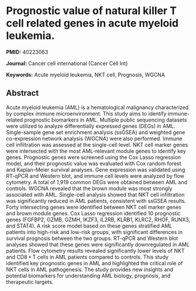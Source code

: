 # Prognostic value of natural killer T cell related genes in acute myeloid leukemia.

**PMID:** 40223063

**Journal:** Cancer cell international (Cancer Cell Int)

**Keywords:** Acute myeloid leukemia, NKT cell, Prognosis, WGCNA

## Abstract

Acute myeloid leukemia (AML) is a hematological malignancy characterized by complex immune
microenvironment. This study aims to identify immune-related prognostic biomarkers in AML.  Multiple
public sequencing datasets were utilized to analyze differentially expressed genes (DEGs) in AML.
Single-sample gene set enrichment analysis (ssGSEA) and weighted gene co-expression network analysis
(WGCNA) were also performed. Immune cell infiltration was assessed at the single-cell level. NKT
cell marker genes were intersected with the most AML-relevant module genes to identify key genes.
Prognostic genes were screened using the Cox Lasso regression model, and their prognostic value was
evaluated with Cox random forest and Kaplan-Meier survival analyses. Gene expression was validated
using RT-qPCR and Western blot, and immune cell levels were analyzed by flow cytometry.  A total of
1,919 common DEGs were obtained between AML and controls. WGCNA revealed that the brown module was
most strongly associated with AML. Single-cell analysis showed that NKT cell infiltration was
significantly reduced in AML patients, consistent with ssGSEA results. Forty intersecting genes were
identified between NKT cell marker genes and brown module genes. Cox Lasso regression identified 10
prognostic genes (FGFBP2, GZMB, GZMH, IKZF3, IL2RB, KLRB1, KLRC2, RHOF, RUNX3, and STAT4). A risk
score model based on these genes stratified AML patients into high-risk and low-risk groups, with
significant differences in survival prognosis between the two groups. RT-qPCR and Western blot
analyses showed that these genes were significantly downregulated in AML patients. Flow cytometry
results revealed significantly lower levels of NKT and CD8 + T cells in AML patients compared to
controls.  This study identified key prognostic genes in AML and highlighted the critical role of
NKT cells in AML pathogenesis. The study provides new insights and potential biomarkers for
understanding AML biology, prognosis, and therapeutic targets.
